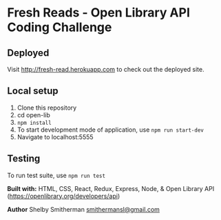 # Fresh Reads - Open Library API Coding Challenge

## Deployed

Visit http://fresh-read.herokuapp.com to check out the deployed site.

## Local setup

1. Clone this repository
2. cd open-lib
3. `npm install`
4. To start development mode of application, use `npm run start-dev`
5. Navigate to localhost:5555

## Testing

To run test suite, use `npm run test`

**Built with:**
HTML, CSS, React, Redux, Express, Node,
& Open Library API (https://openlibrary.org/developers/api)

**Author**
Shelby Smitherman
smithermansl@gmail.com
